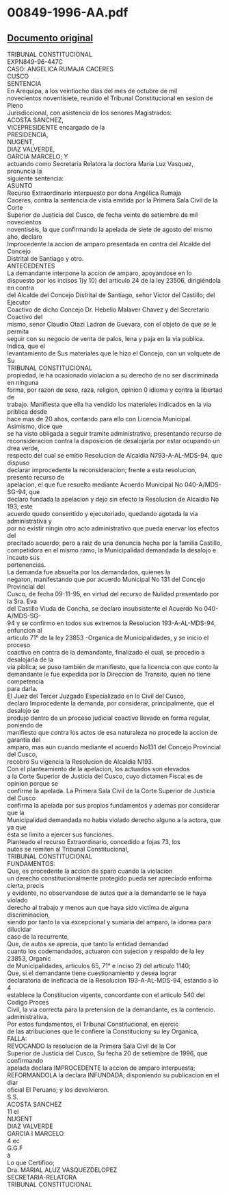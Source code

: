 
00849-1996-AA.pdf
=================
  
[Documento original](https://tc.gob.pe/jurisprudencia/1997/00849-1996-AA.pdf)  
---  
TRIBUNAL CONSTITUCIONAL  
EXPN849-96-447C  
CASO: ANGELICA RUMAJA CACERES  
CUSCO  
SENTENCIA  
En Arequipa, a los veintiocho dias del mes de octubre de mil  
novecientos noventisiete, reunido el Tribunal Constitucional en sesion de Pleno  
Jurisdiccional, con asistencia de los senores Magistrados:  
ACOSTA SANCHEZ,  
VICEPRESIDENTE encargado de la  
PRESIDENCIA,  
NUGENT,  
DIAZ VALVERDE,  
GARCIA MARCELO; Y  
actuando como Secretaria Relatora la doctora Maria Luz Vasquez, pronuncia la  
siguiente sentencia:  
ASUNTO  
Recurso Extraordinario interpuesto por dona Angélica Rumaja  
Caceres, contra la sentencia de vista emitida por la Primera Sala Civil de la Corte  
Superior de Justicia del Cusco, de fecha veinte de setiembre de mil novecientos  
noventiséis, la que confirmando la apelada de siete de agosto del mismo aho, declaro  
Improcedente la accion de amparo presentada en contra del Alcalde del Concejo  
Distrital de Santiago y otro.  
ANTECEDENTES  
La demandante interpone la accion de amparo, apoyandose en lo  
dispuesto por los incisos 1)y 10) del articulo 24 de la ley 23506, dirigiéndola en contra  
del Alcalde del Concejo Distrital de Santiago, sehor Victor del Castillo; del Ejecutor  
Coactivo de dicho Concejo Dr. Hebelio Malaver Chavez y del Secretario Coactivo del  
mismo, senor Claudio Otazi Ladron de Guevara, con el objeto de que se le permita  
seguir con su negocio de venta de palos, lena y paja en la via publica. Indica, que el  
levantamiento de Sus materiales que le hizo el Concejo, con un volquete de Su  
TRIBUNAL CONSTITUCIONAL  
propiedad, le ha ocasionado violacion a su derecho de no ser discriminada en ninguna  
forma, por razon de sexo, raza, religion, opinion 0 idioma y contra la libertad de  
trabajo. Manifiesta que ella ha vendido los materiales indicados en la via priblica desde  
hace mas de 20 ahos, contando para ello con Licencia Municipal. Asimismo, dice que  
se ha visto obligada a seguir tramite administrativo, presentando recurso de  
reconsideracion contra la disposicion de desalojarla por estar ocupando un drea verde,  
respecto del cual se emitio Resolucion de Alcaldia N793-A-AL-MDS-94, que dispuso  
declarar improcedente la reconsideracion; frente a esta resolucion, presento recurso de  
apelacion, el que fue resuelto mediante Acuerdo Municipal No 040-A/MDS-SG-94, que  
declaro fundada la apelacion y dejo sin efecto la Resolucion de Alcaldia No 193; este  
acuerdo quedo consentido y ejecutoriado, quedando agotada la via administrativa y  
por no existir ningin otro acto administrativo que pueda enervar los efectos del  
precitado acuerdo; pero a raiz de una denuncia hecha por la familia Castillo,  
competidora en el mismo ramo, la Municipalidad demandada la desalojo e incauto sus  
pertenencias.  
La demanda fue absuelta por los demandados, quienes la  
negaron, manifestando que por acuerdo Municipal No 131 del Concejo Provincial del  
Cusco, de fecha 09-11-95, en virtud del recurso de Nulidad presentado por la Sra. Eva  
del Castillo Viuda de Concha, se declaro insubsistente el Acuerdo No 040-A/MDS-SG-  
94 y se confirmo en todos sus extremos la Resolucion 193-A-AL-MDS-94, enfuncion al  
articulo 71° de la ley 23853 -Organica de Municipalidades, y se inicio el proceso  
coactivo en contra de la demandante, finalizado el cual, se procedio a desalojarla de la  
via piblica; se puso también de manifiesto, que la licencia con que conto la  
demandante le fue expedida por la Direccion de Transito, quien no tiene competencia  
para darla.  
El Juez del Tercer Juzgado Especializado en lo Civil del Cusco,  
declaro Improcedente la demanda, por considerar, principalmente, que el desalojo se  
produjo dentro de un proceso judicial coactivo llevado en forma regular, poniendo de  
manifiesto que contra los actos de esa naturaleza no procede la accion de garantia del  
amparo, mas aun cuando mediante el acuerdo No131 del Concejo Provincial del Cusco,  
recobro Su vigencia la Resolucion de Alcaldia N193.  
Con el planteamiento de la apelacion, los actuados son elevados  
a la Corte Superior de Justicia del Cusco, cuyo dictamen Fiscal es de opinion porque se  
confirme la apelada. La Primera Sala Civil de la Corte Superior de Justicia del Cusco  
confirma la apelada por sus propios fundamentos y ademas por considerar que la  
Municipalidad demandada no habia violado derecho alguno a la actora, que ya que  
ésta se limito a ejercer sus funciones.  
Planteado el recurso Extraordinario, concedido a fojas 73, los  
autos se remiten al Tribunal Constitucional,  
TRIBUNAL CONSTITUCIONAL  
FUNDAMENTOS:  
Que, es procedente la accion de sparo cuando la violacion  
un derecho constitucionalmente protegido pueda ser apreciado enforma cierta, precis  
y evidente, no observandose de autos que a la demandante se le haya violado  
derecho al trabajo y menos aun que haya sido victima de alguna discriminacion,  
siendo por tanto la via excepcional y sumaria del amparo, la idonea para dilucidar  
caso de la recurrente,  
Que, de autos se aprecia, que tanto la entidad demandad  
cuanto los codemandados, actuaron con sujecion y respaldo de la ley 23853, Organic  
de Municipalidades, articulos 65, 71° e inciso 2) del articulo 1140;  
Que, si el demandante tiene cuestionamiento y desea lograr  
declaratoria de ineficacia de la Resolucion 193-A-AL-MDS-94, estando a lo 4  
establece la Constitucion vigente, concordante con el articulo 540 del Codigo Proces  
Civil, la via correcta para la pretension de la demandante, es la contencio.  
administrativa.  
Por estos fundamentos, el Tribunal Constitucional, en ejercic  
de las atribuciones que le confiere la Constituciony su ley Organica,  
FALLA:  
REVOCANDO la resolucion de la Primera Sala Civil de la Cor  
Superior de Justicia del Cusco, Su fecha 20 de setiembre de 1996, que confirmando  
apelada declara IMPROCEDENTE la accion de amparo interpuesta;  
REFORMANDOLA la declara INFUNDADA; disponiendo su publicacion en el diar  
oficial El Peruano; y los devolvieron.  
S.S.  
ACOSTA SANCHEZ  
11 el  
NUGENT  
DIAZ VALVERDE  
GARCIA I MARCELO  
4 ec  
G.G.F  
à  
Lo que Certifioo;  
Dra. MARIAL ALUZ VASQUEZDELOPEZ  
SECRETARIA-RELATORA  
TRIBUNAL CONSTITUCIONAL